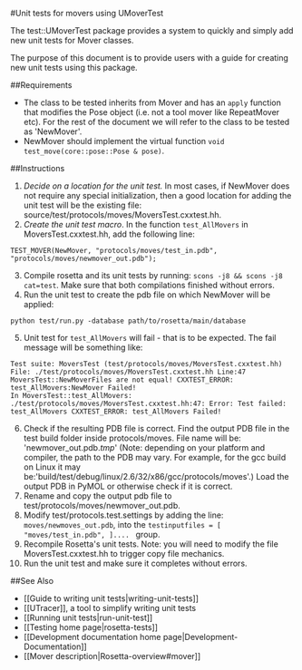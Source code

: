 #Unit tests for movers using UMoverTest

The test::UMoverTest package provides a system to quickly and simply add new unit tests for Mover classes.

The purpose of this document is to provide users with a guide for creating new unit tests using this package.

##Requirements

-   The class to be tested inherits from Mover and has an `apply` function that modifies the Pose object (i.e. not a tool mover like RepeatMover etc). For the rest of the document we will refer to the class to be tested as 'NewMover'.
-   NewMover should implement the virtual function `void test_move(core::pose::Pose & pose)`.

##Instructions
1. *Decide on a location for the unit test.* In most cases, if NewMover does not require any special initialization, then a good location for adding the unit test will be the existing file: source/test/protocols/moves/MoversTest.cxxtest.hh.
2.  *Create the unit test macro*. In the function `test_AllMovers` in MoversTest.cxxtest.hh, add the following line: 

```
TEST_MOVER(NewMover, "protocols/moves/test_in.pdb", "protocols/moves/newmover_out.pdb");
```

3.  Compile rosetta and its unit tests by running: `scons -j8 && scons -j8 cat=test`. Make sure that both compilations finished without errors.
4.  Run the unit test to create the pdb file on which NewMover will be applied: 

```
python test/run.py -database path/to/rosetta/main/database
```

5.  Unit test for `test_AllMovers` will fail - that is to be expected. The fail message will be something like:

```
Test suite: MoversTest (test/protocols/moves/MoversTest.cxxtest.hh) File: ./test/protocols/moves/MoversTest.cxxtest.hh Line:47 MoversTest::NewMoverFiles are not equal! CXXTEST_ERROR: test_AllMovers:NewMover Failed!
In MoversTest::test_AllMovers: ./test/protocols/moves/MoversTest.cxxtest.hh:47: Error: Test failed: test_AllMovers CXXTEST_ERROR: test_AllMovers Failed!
````

6.  Check if the resulting PDB file is correct. Find the output PDB file in the test build folder inside protocols/moves. File name will be: 'newmover_out.pdb._tmp_' (Note: depending on your platform and compiler, the path to the PDB may vary. For example, for the gcc build on Linux it may be:'build/test/debug/linux/2.6/32/x86/gcc/protocols/moves'.) Load the output PDB in PyMOL or otherwise check if it is correct.
7.  Rename and copy the output pdb file to test/protocols/moves/newmover\_out.pdb.
8.  Modify test/protocols.test.settings by adding the line: `moves/newmoves_out.pdb`, into the `testinputfiles = [ "moves/test_in.pdb", ].... ` group.
9.  Recompile Rosetta's unit tests. Note: you will need to modify the file MoversTest.cxxtest.hh to trigger copy file mechanics.
10.  Run the unit test and make sure it completes without errors.

##See Also

* [[Guide to writing unit tests|writing-unit-tests]]
* [[UTracer]], a tool to simplify writing unit tests
* [[Running unit tests|run-unit-test]]
* [[Testing home page|rosetta-tests]]
* [[Development documentation home page|Development-Documentation]]
* [[Mover description|Rosetta-overview#mover]]
